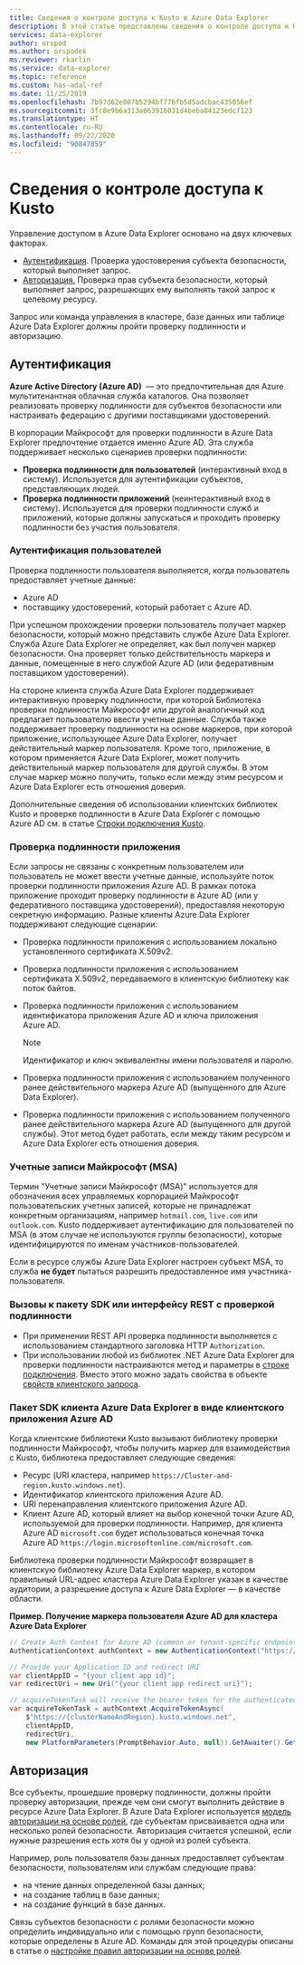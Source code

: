 ```yaml
---
title: Сведения о контроле доступа к Kusto в Azure Data Explorer
description: В этой статье представлены сведения о контроле доступа к Kusto в Azure Data Explorer.
services: data-explorer
author: orspod
ms.author: orspodek
ms.reviewer: rkarlin
ms.service: data-explorer
ms.topic: reference
ms.custom: has-adal-ref
ms.date: 11/25/2019
ms.openlocfilehash: 7b97d62e007b5294bf776fb5d5adcbac435056ef
ms.sourcegitcommit: 3fc8e9b6a313a863916031d4beba84123edcf123
ms.translationtype: HT
ms.contentlocale: ru-RU
ms.lasthandoff: 09/22/2020
ms.locfileid: "90847859"
---
```

# <a name="kusto-access-control-overview"></a>Сведения о контроле доступа к Kusto

Управление доступом в Azure Data Explorer основано на двух ключевых факторах.
* [Аутентификация](#authentication). Проверка удостоверения субъекта безопасности, который выполняет запрос.
* [Авторизация.](#authorization) Проверка прав субъекта безопасности, который выполняет запрос, разрешающих ему выполнять такой запрос к целевому ресурсу.

Запрос или команда управления в кластере, базе данных или таблице Azure Data Explorer должны пройти проверку подлинности и авторизацию.

## <a name="authentication"></a>Аутентификация

**Azure Active Directory (Azure AD)**  — это предпочтительная для Azure мультитенантная облачная служба каталогов. Она позволяет реализовать проверку подлинности для субъектов безопасности или настраивать федерацию с другими поставщиками удостоверений.

В корпорации Майкрософт для проверки подлинности в Azure Data Explorer предпочтение отдается именно Azure AD. Эта служба поддерживает несколько сценариев проверки подлинности:
* **Проверка подлинности для пользователей** (интерактивный вход в систему). Используется для аутентификации субъектов, представляющих людей.
* **Проверка подлинности приложений** (неинтерактивный вход в систему). Используется для проверки подлинности служб и приложений, которые должны запускаться и проходить проверку подлинности без участия пользователя.

### <a name="user-authentication"></a>Аутентификация пользователей

Проверка подлинности пользователя выполняется, когда пользователь предоставляет учетные данные:
* Azure AD 
* поставщику удостоверений, который работает с Azure AD.

При успешном прохождении проверки пользователь получает маркер безопасности, который можно представить службе Azure Data Explorer. Служба Azure Data Explorer не определяет, как был получен маркер безопасности. Она проверяет только действительность маркера и данные, помещенные в него службой Azure AD (или федеративным поставщиком удостоверений).

На стороне клиента служба Azure Data Explorer поддерживает интерактивную проверку подлинности, при которой Библиотека проверки подлинности Майкрософт или другой аналогичный код предлагает пользователю ввести учетные данные. Служба также поддерживает проверку подлинности на основе маркеров, при которой приложение, использующее Azure Data Explorer, получает действительный маркер пользователя. Кроме того, приложение, в котором применяется Azure Data Explorer, может получить действительный маркер пользователя для другой службы. В этом случае маркер можно получить, только если между этим ресурсом и Azure Data Explorer есть отношения доверия.

Дополнительные сведения об использовании клиентских библиотек Kusto и проверке подлинности в Azure Data Explorer с помощью Azure AD см. в статье [Строки подключения Kusto](../../api/connection-strings/kusto.md).

### <a name="application-authentication"></a>Проверка подлинности приложения

Если запросы не связаны с конкретным пользователем или пользователь не может ввести учетные данные, используйте поток проверки подлинности приложения Azure AD. В рамках потока приложение проходит проверку подлинности в Azure AD (или у федеративного поставщика удостоверений), предоставляя некоторую секретную информацию. Разные клиенты Azure Data Explorer поддерживают следующие сценарии:

* Проверка подлинности приложения с использованием локально установленного сертификата X.509v2.
* Проверка подлинности приложения с использованием сертификата X.509v2, передаваемого в клиентскую библиотеку как поток байтов.
* Проверка подлинности приложения с использованием идентификатора приложения Azure AD и ключа приложения Azure AD.

    > [!NOTE] 
    > Идентификатор и ключ эквивалентны имени пользователя и паролю.

* Проверка подлинности приложения с использованием полученного ранее действительного маркера Azure AD (выпущенного для Azure Data Explorer).
* Проверка подлинности приложения с использованием полученного ранее действительного маркера Azure AD (выпущенного для другой службы). Этот метод будет работать, если между таким ресурсом и Azure Data Explorer есть отношения доверия.

### <a name="microsoft-accounts-msas"></a>Учетные записи Майкрософт (MSA)

Термин "Учетные записи Майкрософт (MSA)" используется для обозначения всех управляемых корпорацией Майкрософт пользовательских учетных записей, которые не принадлежат конкретным организациям, например `hotmail.com`, `live.com` или `outlook.com`.
Kusto поддерживает аутентификацию для пользователей по MSA (в этом случае не используются группы безопасности), которые идентифицируются по именам участников-пользователей.

Если в ресурсе службы Azure Data Explorer настроен субъект MSA, то служба **не будет** пытаться разрешить предоставленное имя участника-пользователя.

### <a name="authenticated-sdk-or-rest-calls"></a>Вызовы к пакету SDK или интерфейсу REST с проверкой подлинности

* При применении REST API проверка подлинности выполняется с использованием стандартного заголовка HTTP `Authorization`.
* При использовании любой из библиотек .NET Azure Data Explorer для проверки подлинности настраиваются метод и параметры в [строке подключения](../../api/connection-strings/kusto.md). Вместо этого можно задать свойства в объекте [свойств клиентского запроса](../../api/netfx/request-properties.md).

### <a name="azure-data-explorer-client-sdk-as-an-azure-ad-client-application"></a>Пакет SDK клиента Azure Data Explorer в виде клиентского приложения Azure AD

Когда клиентские библиотеки Kusto вызывают библиотеку проверки подлинности Майкрософт, чтобы получить маркер для взаимодействия с Kusto, библиотека предоставляет следующие сведения:

* Ресурс (URI кластера, например `https://Cluster-and-region.kusto.windows.net`).
* Идентификатор клиентского приложения Azure AD.
* URI перенаправления клиентского приложения Azure AD.
* Клиент Azure AD, который влияет на выбор конечной точки Azure AD, используемой для проверки подлинности. Например, для клиента Azure AD `microsoft.com` будет использоваться конечная точка Azure AD `https://login.microsoftonline.com/microsoft.com`.

Библиотека проверки подлинности Майкрософт возвращает в клиентскую библиотеку Azure Data Explorer маркер, в котором правильный URL-адрес кластера Azure Data Explorer указан в качестве аудитории, а разрешение доступа к Azure Data Explorer — в качестве области.

**Пример. Получение маркера пользователя Azure AD для кластера Azure Data Explorer**

```csharp
// Create Auth Context for Azure AD (common or tenant-specific endpoint):
AuthenticationContext authContext = new AuthenticationContext("https://login.microsoftonline.com/{Azure AD TenantID or name}");

// Provide your Application ID and redirect URI
var clientAppID = "{your client app id}";
var redirectUri = new Uri("{your client app redirect uri}");

// acquireTokenTask will receive the bearer token for the authenticated user
var acquireTokenTask = authContext.AcquireTokenAsync(
    $"https://{clusterNameAndRegion}.kusto.windows.net",
    clientAppID,
    redirectUri,
    new PlatformParameters(PromptBehavior.Auto, null)).GetAwaiter().GetResult();
```

## <a name="authorization"></a>Авторизация

Все субъекты, прошедшие проверку подлинности, должны пройти проверку авторизации, прежде чем они смогут выполнить действие в ресурсе Azure Data Explorer.
В Azure Data Explorer используется [модель авторизации на основе ролей](role-based-authorization.md), где субъектам присваивается одна или несколько ролей безопасности. Авторизация считается успешной, если нужные разрешения есть хотя бы у одной из ролей субъекта.

Например, роль пользователя базы данных предоставляет субъектам безопасности, пользователям или службам следующие права:
* на чтение данных определенной базы данных;
* на создание таблиц в базе данных;
* на создание функций в базе данных.

Связь субъектов безопасности с ролями безопасности можно определить индивидуально или с помощью групп безопасности, которые определены в Azure AD. Команды для этой процедуры описаны в статье о [настройке правил авторизации на основе ролей](../security-roles.md).
